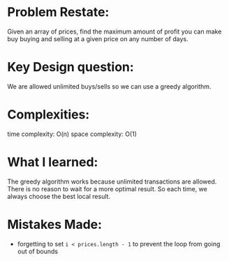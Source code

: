 # Problem Restate:
Given an array of prices, find the maximum amount of profit you can make buy buying and selling at a given price on any number of days.

# Key Design question:
We are allowed unlimited buys/sells so we can use a greedy algorithm.

# Complexities:
time complexity: O(n)
space complexity: O(1)

# What I learned:
The greedy algorithm works because unlimited transactions are allowed. There is no reason to wait for a more optimal result. So each time, we always choose the best local result.

# Mistakes Made:
- forgetting to set `i < prices.length - 1` to prevent the loop from going out of bounds
